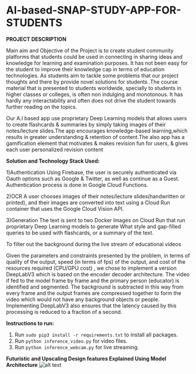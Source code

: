 # AI-based-SNAP-STUDY-APP-FOR-STUDENTS

**PROJECT DESCRIPTION**

Main aim and Objective of the Project is to create student community platforms that students could be used in connecting in sharing ideas and knowledge for learning and examination purposes. It has not been easy for the student to improve their knowledge cap in terms of education technologies. As students aim to tackle some problems that our project thoughts and there by provide novel solutions for students .The course material that is presented to students worldwide, specially to students in higher classes or colleges, is often non indulging and monotonous. It has hardly any interactability and often does not drive the student towards further reading on the topics.

Our A.I based app use proprietary Deep Learning models that allows users to create flashcards & summaries by simply taking images of their notes/lecture slides.The app encourages knowledge-based learning,which results in greater understanding & retention of content.The also app has a gamification element that motivates & makes revision fun for users, & gives each user personalized revision content


**Solution and Technology Stack Used:**


1)Authentication Using Firebase, the user is securely authenticated via Oauth options such as Google & Twitter, as well as continue as a Guest. Authentication process is done in Google Cloud Functions.

2)OCR A user chooses images of their notes/lecture slides(handwritten or printed), and their images are converted into text using a Cloud Run container that uses the Google Cloud Vision API.

3)Generation The text is sent to two Docker Images on Cloud Run that run proprietary Deep Learning models to generate What style and gap-filled queries to be used with flashcards, or a summary of the text.


To filter out the background during the live stream of educational videos


Given the parameters and constraints presented by the problem, in terms of quality of the output, speed (in terms of fps) of the output, and cost of the resources required (CPU/GPU cost) , we chose to implement a version DeepLabV3 which is based on the encoder decoder architecture. The video if fed to the model frame by frame and the primary person (educator) is identified and segmented. The background is subtracted in this way from every frame and the output frames are compressed together to form the video which would not have any background objects or people. Implementing DeepLabV3 also ensures that the latency caused by this processing is reduced to a fraction of a second. 


**Instructions to run:**
1. Run `sudo pip3 install -r requirements.txt` to install all packages.
2. Run  `python inference_video.py` for video files.
3. Run `python inference_webcam.py` for live streaming.



**Futuristic and Upscaling Design features Explained Using Model Architecture**
![alt text](https://www.oreilly.com/library/view/hands-on-image-processing/9781789343731/assets/d929fc98-db73-4c77-9d60-4b4582fa03e2.png)

